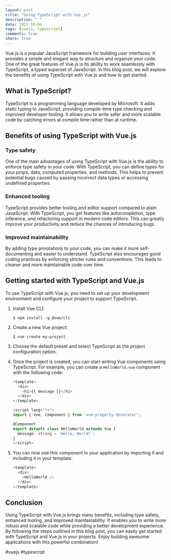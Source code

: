 ```yaml
---
layout: post
title: "Using TypeScript with Vue.js"
description: " "
date: 2023-10-04
tags: [vuejs, typescript]
comments: true
share: true
---
```


Vue.js is a popular JavaScript framework for building user interfaces. It provides a simple and elegant way to structure and organize your code. One of the great features of Vue.js is its ability to work seamlessly with TypeScript, a typed superset of JavaScript. In this blog post, we will explore the benefits of using TypeScript with Vue.js and how to get started.

## What is TypeScript?

TypeScript is a programming language developed by Microsoft. It adds static typing to JavaScript, providing compile-time type checking and improved developer tooling. It allows you to write safer and more scalable code by catching errors at compile time rather than at runtime.

## Benefits of using TypeScript with Vue.js

### Type safety

One of the main advantages of using TypeScript with Vue.js is the ability to enforce type safety in your code. With TypeScript, you can define types for your props, data, computed properties, and methods. This helps to prevent potential bugs caused by passing incorrect data types or accessing undefined properties.

### Enhanced tooling

TypeScript provides better tooling and editor support compared to plain JavaScript. With TypeScript, you get features like autocompletion, type inference, and refactoring support in modern code editors. This can greatly improve your productivity and reduce the chances of introducing bugs.

### Improved maintainability

By adding type annotations to your code, you can make it more self-documenting and easier to understand. TypeScript also encourages good coding practices by enforcing stricter rules and conventions. This leads to cleaner and more maintainable code over time.

## Getting started with TypeScript and Vue.js

To use TypeScript with Vue.js, you need to set up your development environment and configure your project to support TypeScript.

1. Install Vue CLI:

   ```
   $ npm install -g @vue/cli
   ```

2. Create a new Vue project:

   ```
   $ vue create my-project
   ```

3. Choose the default preset and select TypeScript as the project configuration option.

4. Once the project is created, you can start writing Vue components using TypeScript. For example, you can create a `HelloWorld.vue` component with the following code:

   ```typescript
   <template>
     <div>
       <h1>{{ message }}</h1>
     </div>
   </template>
   
   <script lang="ts">
   import { Vue, Component } from 'vue-property-decorator';

   @Component
   export default class HelloWorld extends Vue {
     message: string = 'Hello, World!';
   }
   </script>
   ```

5. You can now use this component in your application by importing it and including it in your template:

   ```typescript
   <template>
     <div>
       <HelloWorld />
     </div>
   </template>
   ```

## Conclusion

Using TypeScript with Vue.js brings many benefits, including type safety, enhanced tooling, and improved maintainability. It enables you to write more robust and scalable code while providing a better development experience. By following the steps outlined in this blog post, you can easily get started with TypeScript and Vue.js in your projects. Enjoy building awesome applications with this powerful combination!

#vuejs #typescript